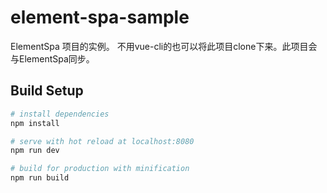 # element-spa-sample

ElementSpa 项目的实例。
不用vue-cli的也可以将此项目clone下来。此项目会与ElementSpa同步。

## Build Setup

``` bash
# install dependencies
npm install

# serve with hot reload at localhost:8080
npm run dev

# build for production with minification
npm run build
```
